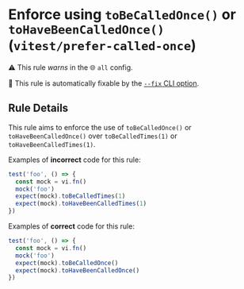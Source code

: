 # Enforce using `toBeCalledOnce()` or `toHaveBeenCalledOnce()` (`vitest/prefer-called-once`)

⚠️ This rule _warns_ in the 🌐 `all` config.

🔧 This rule is automatically fixable by the [`--fix` CLI option](https://eslint.org/docs/latest/user-guide/command-line-interface#--fix).

<!-- end auto-generated rule header -->

## Rule Details

This rule aims to enforce the use of `toBeCalledOnce()` or `toHaveBeenCalledOnce()` over `toBeCalledTimes(1)` or `toHaveBeenCalledTimes(1)`.

Examples of **incorrect** code for this rule:

```ts
test('foo', () => {
  const mock = vi.fn()
  mock('foo')
  expect(mock).toBeCalledTimes(1)
  expect(mock).toHaveBeenCalledTimes(1)
})
```

Examples of **correct** code for this rule:

```ts
test('foo', () => {
  const mock = vi.fn()
  mock('foo')
  expect(mock).toBeCalledOnce()
  expect(mock).toHaveBeenCalledOnce()
})
```
